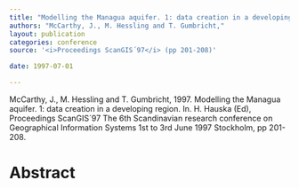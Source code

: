 ```yaml
---
title: "Modelling the Managua aquifer. 1: data creation in a developing region."
authors: "McCarthy, J., M. Hessling and T. Gumbricht,"
layout: publication
categories: conference
source: '<i>Proceedings ScanGIS´97</i> (pp 201-208)'

date: 1997-07-01

---
```


McCarthy, J., M. Hessling and T. Gumbricht, 1997. Modelling the Managua aquifer. 1: data creation in a developing region. In. H. Hauska (Ed), Proceedings ScanGIS´97 The 6th Scandinavian research conference on Geographical Information Systems 1st to 3rd June 1997 Stockholm, pp 201-208.

<h1 class='foot-description'>Abstract</h1>
